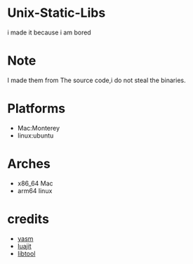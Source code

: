  # Unix-Static-Libs
 i made it because i am bored 
 # Note  
 I made them from The source code,i do not steal the binaries.
 # Platforms 
 - Mac:Monterey
 - linux:ubuntu  
 # Arches 
 - x86_64 Mac 
 - arm64 linux
 # credits 
 - [yasm](https://yasm.tortall.net) 
 - [luajit](https://luajit.org) 
 - [libtool](https://www.gnu.org/software/libtool/)
